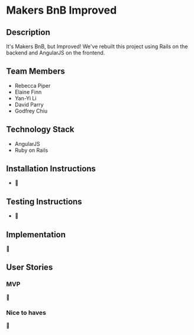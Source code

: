 # Makers BnB Improved

## Description

It's Makers BnB, but Improved! We've rebuilt this project using Rails on the backend and AngularJS on the frontend. 


## Team Members
- Rebecca Piper
- Elaine Finn
- Yan-Yi Li
- David Parry
- Godfrey Chiu


## Technology Stack

- AngularJS
- Ruby on Rails


## Installation Instructions
- :construction:


## Testing Instructions
- :construction:


## Implementation

:construction:


## User Stories

### MVP

:construction:

### Nice to haves

:construction: